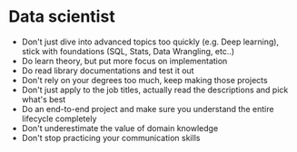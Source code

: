 # Data scientist
- Don't just dive into advanced topics too quickly (e.g. Deep learning), stick with foundations (SQL, Stats, Data Wrangling, etc..)
- Do learn theory, but put more focus on implementation
- Do read library documentations and test it out
- Don't rely on your degrees too much, keep making those projects
- Don't just apply to the job titles, actually read the descriptions and pick what's best
- Do an end-to-end project and make sure you understand the entire lifecycle completely
- Don't underestimate the value of domain knowledge
- Don't stop practicing your communication skills

